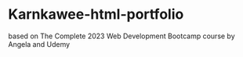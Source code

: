 # Karnkawee-html-portfolio
based on The Complete 2023 Web Development Bootcamp course by Angela and Udemy
